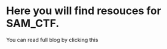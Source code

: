 Here you will find resouces for SAM_CTF.
======		

You can read full blog by clicking this <a href="https://medium.com/@upadhyayraj007/samctf-write-up-3dced63ae1a8"></a>
